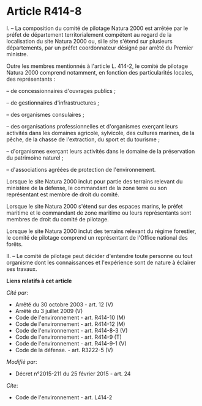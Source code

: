 # Article R414-8

I. – La composition du comité de pilotage Natura 2000 est arrêtée par le préfet de département territorialement compétent au
regard de la localisation du site Natura 2000 ou, si le site s'étend sur plusieurs départements, par un préfet coordonnateur
désigné par arrêté du Premier ministre.

Outre les membres mentionnés à l'article L. 414-2, le comité de pilotage Natura 2000 comprend notamment, en fonction des
particularités locales, des représentants :

– de concessionnaires d'ouvrages publics ;

– de gestionnaires d'infrastructures ;

– des organismes consulaires ;

– des organisations professionnelles et d'organismes exerçant leurs activités dans les domaines agricole, sylvicole, des
cultures marines, de la pêche, de la chasse de l'extraction, du sport et du tourisme ;

– d'organismes exerçant leurs activités dans le domaine de la préservation du patrimoine naturel ;

– d'associations agréées de protection de l'environnement.

Lorsque le site Natura 2000 inclut pour partie des terrains relevant du ministère de la défense, le commandant de la zone
terre ou son représentant est membre de droit du comité.

Lorsque le site Natura 2000 s'étend sur des espaces marins, le préfet maritime et le commandant de zone maritime ou leurs
représentants sont membres de droit du comité de pilotage.

Lorsque le site Natura 2000 inclut des terrains relevant du régime forestier, le comité de pilotage comprend un représentant
de l'Office national des forêts.

II. – Le comité de pilotage peut décider d'entendre toute personne ou tout organisme dont les connaissances et l'expérience
sont de nature à éclairer ses travaux.

**Liens relatifs à cet article**

_Cité par_:

  - Arrêté du 30 octobre 2003 - art. 12 (V)
  - Arrêté du 3 juillet 2009 (V)
  - Code de l'environnement - art. R414-10 (M)
  - Code de l'environnement - art. R414-12 (M)
  - Code de l'environnement - art. R414-8-3 (V)
  - Code de l'environnement - art. R414-9 (T)
  - Code de l'environnement - art. R414-9-1 (V)
  - Code de la défense. - art. R3222-5 (V)

_Modifié par_:

  - Décret n°2015-211 du 25 février 2015 - art. 24

_Cite_:

  - Code de l'environnement - art. L414-2
